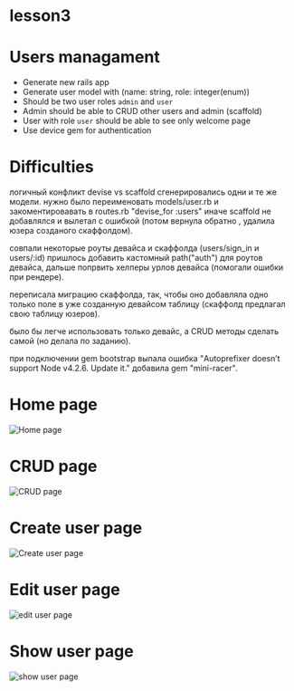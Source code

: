 # lesson3

Users managament
==

- Generate new rails app
- Generate user model with (name: string, role: integer(enum))
- Should be two user roles `admin` and `user`
- Admin should be able to CRUD other users and admin (scaffold)
- User with role `user` should be able to see only welcome page
- Use device gem for authentication

# Difficulties
 логичный конфликт devise vs scaffold  сгенерировались одни и те же модели. нужно было переименовать models/user.rb и 
 закоментировавать в routes.rb "devise_for :users" иначе scaffold не добавлялся и вылетал с ошибкой (потом вернула обратно
 , удалила юзера созданого скаффолдом). 
 
 совпали некоторые роуты девайса и скаффолда (users/sign_in и users/:id) пришлось добавить кастомный path("auth") для
 роутов девайса, дальше попрвить хелперы урлов девайса (помогали ошибки при рендере).
 
 переписала миграцию скаффолда, так, чтобы оно добавляла одно только поле в уже созданную девайсом таблицу (скаффолд 
 предлагал свою таблицу юзеров).
 
 было бы легче использовать только девайс, а CRUD методы сделать самой (но делала по заданию).
 
 при подключении gem bootstrap выпала ошибка "Autoprefixer doesn’t support Node v4.2.6. Update it." добавила gem "mini-racer".
 
 

# Home page
![Home page](https://preview.ibb.co/c8rF3L/1.png)

# CRUD page
![CRUD page](https://preview.ibb.co/ejyZYL/9.png)

# Create user page
![Create user page](https://preview.ibb.co/hcuV7f/12.png)

# Edit user page
![edit user page](https://preview.ibb.co/gnaWDL/11.png)

# Show user page
![show user page](https://preview.ibb.co/dC6cnf/10.png)
